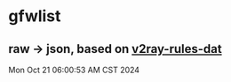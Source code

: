 # gfwlist
## raw -> json, based on [v2ray-rules-dat](https://github.com/Loyalsoldier/v2ray-rules-dat)
Mon Oct 21 06:00:53 AM CST 2024

